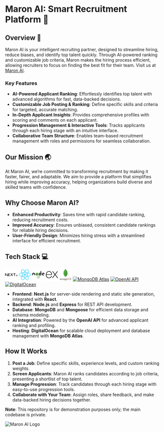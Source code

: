 # Maron AI: Smart Recruitment Platform 🚀

## Overview 🌟

Maron AI is your intelligent recruiting partner, designed to streamline hiring, reduce biases, and identify top talent quickly. Through AI-powered ranking and customizable job criteria, Maron makes the hiring process efficient, allowing recruiters to focus on finding the best fit for their team. Visit us at [Maron AI](https://www.maron.ai).

### Key Features
- **AI-Powered Applicant Ranking**: Effortlessly identifies top talent with advanced algorithms for fast, data-backed decisions.
- **Customizable Job Posting & Ranking**: Define specific skills and criteria for targeted, accurate matching.
- **In-Depth Applicant Insights**: Provides comprehensive profiles with scoring and comments on each applicant.
- **Progression Management & Interactive Tools**: Tracks applicants through each hiring stage with an intuitive interface.
- **Collaborative Team Structure**: Enables team-based recruitment management with roles and permissions for seamless collaboration.

## Our Mission 🌏

At Maron AI, we’re committed to transforming recruitment by making it faster, fairer, and adaptable. We aim to provide a platform that simplifies hiring while improving accuracy, helping organizations build diverse and skilled teams with confidence.

## Why Choose Maron AI?

- **Enhanced Productivity**: Saves time with rapid candidate ranking, reducing recruitment costs.
- **Improved Accuracy**: Ensures unbiased, consistent candidate rankings for reliable hiring decisions.
- **User-Friendly Design**: Minimizes hiring stress with a streamlined interface for efficient recruitment.

## Tech Stack 💻

<p align="left">
  <a href="https://nextjs.org/" target="_blank"><img src="https://raw.githubusercontent.com/devicons/devicon/master/icons/nextjs/nextjs-original-wordmark.svg" alt="Next.js" width="40" height="40"/></a>
  <a href="https://reactjs.org/" target="_blank"><img src="https://raw.githubusercontent.com/devicons/devicon/master/icons/react/react-original.svg" alt="React" width="40" height="40"/></a>
  <a href="https://nodejs.org" target="_blank"><img src="https://raw.githubusercontent.com/devicons/devicon/master/icons/nodejs/nodejs-original-wordmark.svg" alt="Node.js" width="40" height="40"/></a>
  <a href="https://expressjs.com" target="_blank"><img src="https://raw.githubusercontent.com/devicons/devicon/master/icons/express/express-original.svg" alt="Express.js" width="40" height="40"/></a>
  <a href="https://www.mongodb.com/" target="_blank"><img src="https://raw.githubusercontent.com/devicons/devicon/master/icons/mongodb/mongodb-original-wordmark.svg" alt="MongoDB" width="40" height="40"/></a>
  <a href="https://www.mongodb.com/cloud/atlas" target="_blank"><img src="https://www.vectorlogo.zone/logos/mongodb/mongodb-ar21.svg" alt="MongoDB Atlas" width="100" height="40"/></a>
  <a href="https://openai.com" target="_blank"><img src="https://upload.wikimedia.org/wikipedia/commons/thumb/6/6b/OpenAI_Logo.svg/2048px-OpenAI_Logo.svg.png" alt="OpenAI API" width="40" height="40"/></a>
  <a href="https://www.digitalocean.com/" target="_blank"><img src="https://www.vectorlogo.zone/logos/digitalocean/digitalocean-icon.svg" alt="DigitalOcean" width="40" height="40"/></a>
</p>

- **Frontend**: **Next.js** for server-side rendering and static site generation, integrated with **React**.
- **Backend**: **Node.js** and **Express** for REST API development.
- **Database**: **MongoDB** and **Mongoose** for efficient data storage and schema modeling.
- **AI Integration**: Powered by the **OpenAI API** for advanced applicant ranking and profiling.
- **Hosting**: **DigitalOcean** for scalable cloud deployment and database management with **MongoDB Atlas**.

## How It Works

1. **Post a Job**: Define specific skills, experience levels, and custom ranking weights.
2. **Screen Applicants**: Maron AI ranks candidates according to job criteria, presenting a shortlist of top talent.
3. **Manage Progression**: Track candidates through each hiring stage with easy-to-use progression tools.
4. **Collaborate with Your Team**: Assign roles, share feedback, and make data-backed hiring decisions together.

**Note**: This repository is for demonstration purposes only; the main codebase is private.

![Maron AI Logo](https://i.postimg.cc/BQ04dkb1/ff.png)

